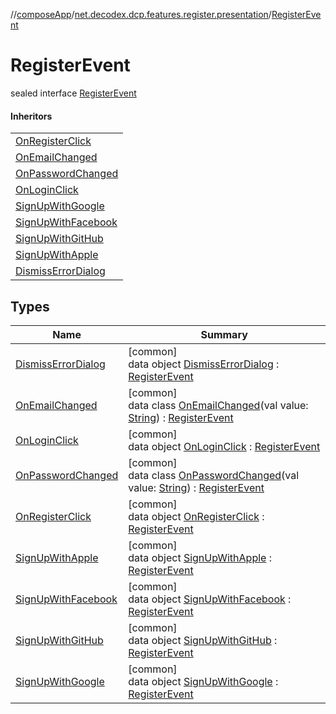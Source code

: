 //[composeApp](../../../index.md)/[net.decodex.dcp.features.register.presentation](../index.md)/[RegisterEvent](index.md)

# RegisterEvent

sealed interface [RegisterEvent](index.md)

#### Inheritors

| |
|---|
| [OnRegisterClick](-on-register-click/index.md) |
| [OnEmailChanged](-on-email-changed/index.md) |
| [OnPasswordChanged](-on-password-changed/index.md) |
| [OnLoginClick](-on-login-click/index.md) |
| [SignUpWithGoogle](-sign-up-with-google/index.md) |
| [SignUpWithFacebook](-sign-up-with-facebook/index.md) |
| [SignUpWithGitHub](-sign-up-with-git-hub/index.md) |
| [SignUpWithApple](-sign-up-with-apple/index.md) |
| [DismissErrorDialog](-dismiss-error-dialog/index.md) |

## Types

| Name | Summary |
|---|---|
| [DismissErrorDialog](-dismiss-error-dialog/index.md) | [common]<br>data object [DismissErrorDialog](-dismiss-error-dialog/index.md) : [RegisterEvent](index.md) |
| [OnEmailChanged](-on-email-changed/index.md) | [common]<br>data class [OnEmailChanged](-on-email-changed/index.md)(val value: [String](https://kotlinlang.org/api/latest/jvm/stdlib/kotlin/-string/index.html)) : [RegisterEvent](index.md) |
| [OnLoginClick](-on-login-click/index.md) | [common]<br>data object [OnLoginClick](-on-login-click/index.md) : [RegisterEvent](index.md) |
| [OnPasswordChanged](-on-password-changed/index.md) | [common]<br>data class [OnPasswordChanged](-on-password-changed/index.md)(val value: [String](https://kotlinlang.org/api/latest/jvm/stdlib/kotlin/-string/index.html)) : [RegisterEvent](index.md) |
| [OnRegisterClick](-on-register-click/index.md) | [common]<br>data object [OnRegisterClick](-on-register-click/index.md) : [RegisterEvent](index.md) |
| [SignUpWithApple](-sign-up-with-apple/index.md) | [common]<br>data object [SignUpWithApple](-sign-up-with-apple/index.md) : [RegisterEvent](index.md) |
| [SignUpWithFacebook](-sign-up-with-facebook/index.md) | [common]<br>data object [SignUpWithFacebook](-sign-up-with-facebook/index.md) : [RegisterEvent](index.md) |
| [SignUpWithGitHub](-sign-up-with-git-hub/index.md) | [common]<br>data object [SignUpWithGitHub](-sign-up-with-git-hub/index.md) : [RegisterEvent](index.md) |
| [SignUpWithGoogle](-sign-up-with-google/index.md) | [common]<br>data object [SignUpWithGoogle](-sign-up-with-google/index.md) : [RegisterEvent](index.md) |
